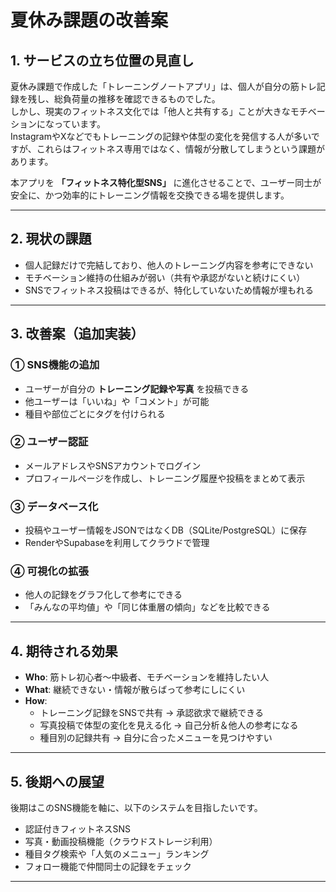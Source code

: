 # 夏休み課題の改善案

## 1. サービスの立ち位置の見直し
夏休み課題で作成した「トレーニングノートアプリ」は、個人が自分の筋トレ記録を残し、総負荷量の推移を確認できるものでした。  
しかし、現実のフィットネス文化では「他人と共有する」ことが大きなモチベーションになっています。  
InstagramやXなどでもトレーニングの記録や体型の変化を発信する人が多いですが、これらはフィットネス専用ではなく、情報が分散してしまうという課題があります。  

本アプリを **「フィットネス特化型SNS」** に進化させることで、ユーザー同士が安全に、かつ効率的にトレーニング情報を交換できる場を提供します。

---

## 2. 現状の課題
- 個人記録だけで完結しており、他人のトレーニング内容を参考にできない  
- モチベーション維持の仕組みが弱い（共有や承認がないと続けにくい）  
- SNSでフィットネス投稿はできるが、特化していないため情報が埋もれる  

---

## 3. 改善案（追加実装）
### ① SNS機能の追加
- ユーザーが自分の **トレーニング記録や写真** を投稿できる  
- 他ユーザーは「いいね」や「コメント」が可能  
- 種目や部位ごとにタグを付けられる  

### ② ユーザー認証
- メールアドレスやSNSアカウントでログイン  
- プロフィールページを作成し、トレーニング履歴や投稿をまとめて表示  

### ③ データベース化
- 投稿やユーザー情報をJSONではなくDB（SQLite/PostgreSQL）に保存  
- RenderやSupabaseを利用してクラウドで管理  

### ④ 可視化の拡張
- 他人の記録をグラフ化して参考にできる  
- 「みんなの平均値」や「同じ体重層の傾向」などを比較できる  

---

## 4. 期待される効果
- **Who**: 筋トレ初心者〜中級者、モチベーションを維持したい人  
- **What**: 継続できない・情報が散らばって参考にしにくい  
- **How**:  
  - トレーニング記録をSNSで共有 → 承認欲求で継続できる  
  - 写真投稿で体型の変化を見える化 → 自己分析＆他人の参考になる  
  - 種目別の記録共有 → 自分に合ったメニューを見つけやすい  

---

## 5. 後期への展望
後期はこのSNS機能を軸に、以下のシステムを目指したいです。  
- 認証付きフィットネスSNS  
- 写真・動画投稿機能（クラウドストレージ利用）  
- 種目タグ検索や「人気のメニュー」ランキング  
- フォロー機能で仲間同士の記録をチェック  

---



